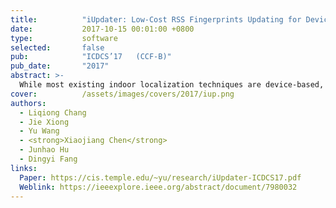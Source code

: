 ```yaml
---
title:          "iUpdater: Low-Cost RSS Fingerprints Updating for Device-Free Localization"
date:           2017-10-15 00:01:00 +0800
type:           software
selected:       false
pub:            "ICDCS’17   (CCF-B)"
pub_date:       "2017"
abstract: >-
  While most existing indoor localization techniques are device-based, many emerging applications such as intruder detection and elderly monitoring drive the needs of device-free localization, in which the target can be localized without any device attached. Among the diverse techniques, received signal strength (RSS) fingerprint-based methods are popular because of the wide availability of RSS readings in most commodity hardware. However, current fingerprint-based systems suffer from high human labor cost to update the fingerprint database and low accuracy due to the large degree of RSS variations. In this paper, we propose a fingerprint-based device-free localization system named iUpdater to significantly reduce the labor cost and increase the accuracy. We present a novel self-augmented regularized singular value decomposition (RSVD) method integrating the sparse attribute with unique properties of the fingerprint database. iUpdater is able to accurately update the whole database with RSS measurements at a small number of reference locations, thus reducing the human labor cost. Furthermore, iUpdater observes that although the RSS readings vary a lot, the RSS differences between both the neighboring locations and adjacent wireless links are relatively stable. This unique observation is applied to overcome the short-term RSS variations to improve the localization accuracy. Extensive experiments in three different environments over 3 months demonstrate the effectiveness and robustness of iUpdater.
cover:          /assets/images/covers/2017/iup.png
authors:
  - Liqiong Chang
  - Jie Xiong
  - Yu Wang
  - <strong>Xiaojiang Chen</strong>
  - Junhao Hu
  - Dingyi Fang
links:
  Paper: https://cis.temple.edu/~yu/research/iUpdater-ICDCS17.pdf
  Weblink: https://ieeexplore.ieee.org/abstract/document/7980032
---
```

